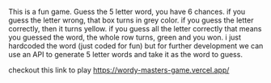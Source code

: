This is a fun game.
Guess the 5 letter word, you have 6 chances.
if you guess the letter wrong, that box turns in grey color.
if you guess the letter correctly, then it turns yellow.
if you guess all the letter correctly that means you guessed the word, the whole row turns, green and you won.
i just hardcoded the word (just coded for fun) but for further development we can use an API to generate 5 letter words and take it as the word to guess.

checkout this link to play
https://wordy-masters-game.vercel.app/
